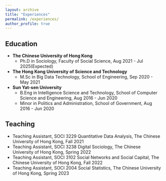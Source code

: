 ```yaml
---
layout: archive
title: "Experiences"
permalink: /experiences/
author_profile: true
---
```


## Education

* <b>The Chinese University of Hong Kong</b>
    * Ph.D in Sociology, Faculty of Social Science, Aug 2021 - Jul 2025(Expected)
* <b>The Hong Kong University of Science and Technology</b>
    * M.Sc in Big Data Technology, School of Engineering, Sep 2020 - May 2021
* <b>Sun Yat-sen University</b>
    * B.Eng in Intelligence Science and Technology, School of Computer Science and Engineering, Aug 2016 - Jun 2020
    * Minor in Politics and Administration, School of Government, Aug 2016 - Jun 2020

## Teaching
* Teaching Assistant, SOCI 3229 Quantitative Data Analysis, The Chinese University of Hong Kong, Fall 2021
* Teaching Assistant, SOCI 3238 Digital Sociology, The Chinese University of Hong Kong, Spring 2022
* Teaching Assistant, SOCI 3102 Social Networks and Social Capital, The Chinese University of Hong Kong, Fall 2022
* Teaching Assistant, SOCI 2004 Social Statistics, The Chinese University of Hong Kong, Spring 2023
